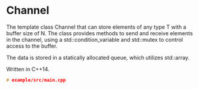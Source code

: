 # Channel

The template class Channel that can store elements of any type
T with a buffer size of N. The class provides methods to send and receive
elements in the channel, using a std::condition_variable and std::mutex to
control access to the buffer.

The data is stored in a statically allocated queue, which utilizes std::array.

Written in C++14.

```cpp
# example/src/main.cpp
```